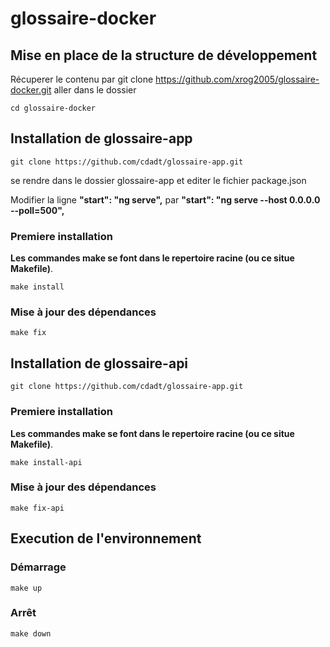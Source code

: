 # glossaire-docker

## Mise en place de la structure de développement
Récuperer le contenu par git clone https://github.com/xrog2005/glossaire-docker.git
aller dans le dossier

````
cd glossaire-docker
````
## Installation de glossaire-app

`````
git clone https://github.com/cdadt/glossaire-app.git
`````
se rendre dans le dossier glossaire-app et editer le fichier package.json

Modifier la ligne **"start": "ng serve",**  par **"start": "ng serve --host 0.0.0.0 --poll=500",**


### Premiere installation

**Les commandes make se font dans le repertoire racine (ou ce situe Makefile)**.

`````
make install
`````

### Mise à jour des dépendances
`````
make fix
`````

## Installation de glossaire-api

`````
git clone https://github.com/cdadt/glossaire-app.git
`````

### Premiere installation

**Les commandes make se font dans le repertoire racine (ou ce situe Makefile)**.

`````
make install-api
`````

### Mise à jour des dépendances
`````
make fix-api
`````
## Execution de l'environnement

### Démarrage

`````
make up
`````

### Arrêt
`````
make down
`````
